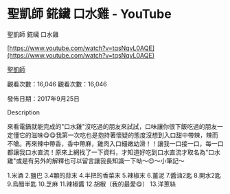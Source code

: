 # 聖凱師 錵鑶 口水雞 - YouTube

聖凱師 錵鑶 口水雞

[https://www.youtube.com/watch?v=tqsNqvL0AQE](https://www.youtube.com/watch?v=tqsNqvL0AQE)

[聖凱師](https://www.youtube.com/channel/UC52GIWmRR2t3YqtGrKJeZkQ)

觀看次數：16,046 觀看次數：16,046

發佈日期：2017年9月25日

Description

來看電鍋就能完成的"口水雞"沒吃過的朋友來試試，口味讓你很下飯吃過的朋友一定懂它的滋味😋😋我第一次吃也是抱持著懷疑的態度沒想到入口甜中帶辣，辣而不嗆。再來辣中帶香，香中帶麻，雞肉入口細嫩幼滑！！讓我一口接一口，每一口都讓我口水直流！原來上網找了一下資料，才知道好吃到口水直流才取名為"口水雞"或是有另外的解釋也可以留言讓我長知識一下呦～😍～小筆記～

1.米酒
2.鹽巴
3.4顆的蒜末
4.半把的香菜末
5.辣椒末
6.薑泥
7.醬油2匙
8.開水2匙
9.烏醋半匙
10.芝麻
11.辣椒醬
12.胡椒（我的最愛😋）
13.洋蔥絲
